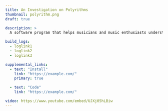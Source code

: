 ```yaml
---
title: An Investigation on Polyrithms
thumbnail: polyrithm.png
draft: true

description: >
  A software program that helps musicians and music enthusiasts understand complex rhythmic patterns by visualizing them in a clear and intuitive way.

build_logs:
  - loglink1
  - loglink2
  - loglink3

supplemental_links:
  - text: "Install"
    link: "https://example.com/"
    primary: true

  - text: "Code"
    link: "https://example.com/"

video: https://www.youtube.com/embed/UJXj05hLBiw
---
```

